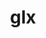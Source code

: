 ---
title: "glx"
layout: cache
categories: [package, develop-2025-04-27]
meta: {"compilers": ["none"], "num_specs": 9, "num_specs_by_stack": {"data-vis-sdk": 1, "e4s": 7, "hep": 1, "root": 9}, "oss": ["ubuntu20.04", "ubuntu22.04"], "platforms": ["linux"], "stacks": ["data-vis-sdk", "e4s", "hep", "root"], "targets": ["x86_64_v3"], "versions": ["1.4"]}
spec_details: [{"compiler": "none", "hash": "dc5bjwdjblpmgq42y6igbg2uf4dwk27f", "os": "ubuntu20.04", "platform": "linux", "size": "-", "stacks": ["data-vis-sdk", "root"], "target": "x86_64_v3", "variants": ["build_system=bundle"], "versions": ["1.4"]}, {"compiler": "none", "hash": "hkpyrzygbhyggp3fyj3htsrdhli3r6sb", "os": "ubuntu22.04", "platform": "linux", "size": "-", "stacks": ["e4s", "root"], "target": "x86_64_v3", "variants": ["build_system=bundle"], "versions": ["1.4"]}, {"compiler": "none", "hash": "htlgf4alt2xbrxsubuwcomg6gaeuvtfl", "os": "ubuntu22.04", "platform": "linux", "size": "-", "stacks": ["e4s", "root"], "target": "x86_64_v3", "variants": ["build_system=bundle"], "versions": ["1.4"]}, {"compiler": "none", "hash": "j2ghkrq6dgp3sx2l2uyyjb7e7nnqcsvs", "os": "ubuntu22.04", "platform": "linux", "size": "-", "stacks": ["e4s", "root"], "target": "x86_64_v3", "variants": ["build_system=bundle"], "versions": ["1.4"]}, {"compiler": "none", "hash": "mf3n4zts7xnfnvgqfvwjuvigb5mdb7nk", "os": "ubuntu22.04", "platform": "linux", "size": "-", "stacks": ["e4s", "root"], "target": "x86_64_v3", "variants": ["build_system=bundle"], "versions": ["1.4"]}, {"compiler": "none", "hash": "nawx6waxv2gub4uaxgbjtzynhxpku3mi", "os": "ubuntu22.04", "platform": "linux", "size": "-", "stacks": ["e4s", "root"], "target": "x86_64_v3", "variants": ["build_system=bundle"], "versions": ["1.4"]}, {"compiler": "none", "hash": "pxs2dkbvrtdv4pqtpifenyyxwkj7q3ev", "os": "ubuntu22.04", "platform": "linux", "size": "-", "stacks": ["e4s", "root"], "target": "x86_64_v3", "variants": ["build_system=bundle"], "versions": ["1.4"]}, {"compiler": "none", "hash": "taz2jvhwflkrzqvnrcc5ebf56qvhmow5", "os": "ubuntu22.04", "platform": "linux", "size": "-", "stacks": ["e4s", "root"], "target": "x86_64_v3", "variants": ["build_system=bundle"], "versions": ["1.4"]}, {"compiler": "none", "hash": "wkda2qoc63jmva3cky53j7qs2rshtvci", "os": "ubuntu22.04", "platform": "linux", "size": "-", "stacks": ["hep", "root"], "target": "x86_64_v3", "variants": ["build_system=bundle"], "versions": ["1.4"]}]
---